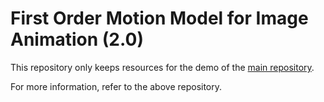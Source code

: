 # First Order Motion Model for Image Animation (2.0)
This repository only keeps resources for the demo of the [main repository](https://github.com/AliaksandrSiarohin/first-order-model).

For more information, refer to the above repository.
